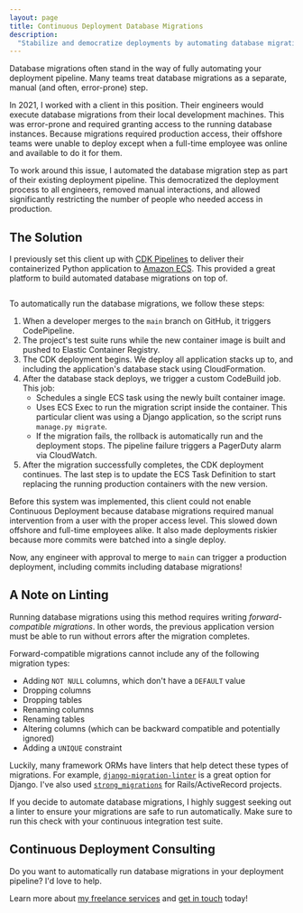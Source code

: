 ```yaml
---
layout: page
title: Continuous Deployment Database Migrations
description:
  "Stabilize and democratize deployments by automating database migrations in your continuous deployment pipeline."
---
```


Database migrations often stand in the way of fully automating your deployment pipeline. Many teams treat database
migrations as a separate, manual (and often, error-prone) step.

In 2021, I worked with a client in this position. Their engineers would execute database migrations from their local
development machines. This was error-prone and required granting access to the running database instances. Because
migrations required production access, their offshore teams were unable to deploy except when a full-time employee was
online and available to do it for them.

To work around this issue, I automated the database migration step as part of their existing deployment pipeline. This
democratized the deployment process to all engineers, removed manual interactions, and allowed significantly restricting
the number of people who needed access in production.

## The Solution

I previously set this client up with
[CDK Pipelines](https://docs.aws.amazon.com/cdk/api/v2/docs/aws-cdk-lib.pipelines-readme.html) to deliver their
containerized Python application to [Amazon ECS](https://aws.amazon.com/ecs/). This provided a great platform to build
automated database migrations on top of.

<div class="center mb-2">
  <a href="{{ site.base_url }}/{% ministamp _images/portfolio/freelance/continuous-deployment-database-migrations/diagram.png assets/images/pages/portfolio/freelance/continuous-deployment-database-migrations/diagram.png %}">
    <img src="{{ site.base_url }}/{% ministamp _images/portfolio/freelance/continuous-deployment-database-migrations/diagram.png assets/images/pages/portfolio/freelance/continuous-deployment-database-migrations/diagram.png %}" alt=''>
  </a>
</div>

To automatically run the database migrations, we follow these steps:

1. When a developer merges to the `main` branch on GitHub, it triggers CodePipeline.
1. The project's test suite runs while the new container image is built and pushed to Elastic Container Registry.
1. The CDK deployment begins. We deploy all application stacks up to, and including the application's database stack
   using CloudFormation.
1. After the database stack deploys, we trigger a custom CodeBuild job. This job:
   - Schedules a single ECS task using the newly built container image.
   - Uses ECS Exec to run the migration script inside the container. This particular client was using a Django
     application, so the script runs `manage.py migrate`.
   - If the migration fails, the rollback is automatically run and the deployment stops. The pipeline failure triggers a
     PagerDuty alarm via CloudWatch.
1. After the migration successfully completes, the CDK deployment continues. The last step is to update the ECS Task
   Definition to start replacing the running production containers with the new version.

Before this system was implemented, this client could not enable Continuous Deployment because database migrations
required manual intervention from a user with the proper access level. This slowed down offshore and full-time employees
alike. It also made deployments riskier because more commits were batched into a single deploy.

Now, any engineer with approval to merge to `main` can trigger a production deployment, including commits including
database migrations!

## A Note on Linting

Running database migrations using this method requires writing _forward-compatible migrations_. In other words, the
previous application version must be able to run without errors after the migration completes.

Forward-compatible migrations cannot include any of the following migration types:

- Adding `NOT NULL` columns, which don't have a `DEFAULT` value
- Dropping columns
- Dropping tables
- Renaming columns
- Renaming tables
- Altering columns (which can be backward compatible and potentially ignored)
- Adding a `UNIQUE` constraint

Luckily, many framework ORMs have linters that help detect these types of migrations. For example,
[`django-migration-linter`](https://github.com/3YOURMIND/django-migration-linter) is a great option for Django. I've
also used [`strong_migrations`](https://github.com/ankane/strong_migrations) for Rails/ActiveRecord projects.

If you decide to automate database migrations, I highly suggest seeking out a linter to ensure your migrations are safe
to run automatically. Make sure to run this check with your continuous integration test suite.

## Continuous Deployment Consulting

Do you want to automatically run database migrations in your deployment pipeline? I'd love to help.

Learn more about [my freelance services](/freelance) and [get in touch](/freelance/contact) today!
